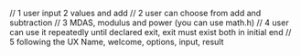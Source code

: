 // 1 user input 2 values and add
// 2 user can choose from add and subtraction
// 3 MDAS, modulus and power (you can use math.h)
// 4 user can use it repeatedly until declared exit, exit must exist both in initial end
// 5 following the UX Name, welcome, options, input, result
